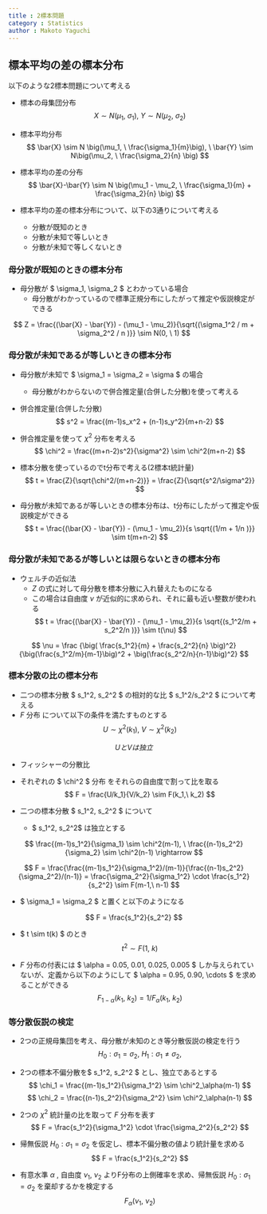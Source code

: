 ```yaml
---
title : 2標本問題
category : Statistics
author : Makoto Yaguchi
---
```


## 標本平均の差の標本分布

以下のような2標本問題について考える

- 標本の母集団分布
$$ X \sim N(\mu_1, \ \sigma_1), \ Y \sim N(\mu_2, \ \sigma_2) $$
- 標本平均分布
$$ \bar{X} \sim N \big(\mu_1, \ \frac{\sigma_1}{m}\big), \ \bar{Y} \sim N\big(\mu_2, \ \frac{\sigma_2}{n} \big) $$
- 標本平均の差の分布
$$ \bar{X}-\bar{Y} \sim N \big(\mu_1 - \mu_2, \ \frac{\sigma_1}{m} + \frac{\sigma_2}{n} \big)   $$

- 標本平均の差の標本分布について、以下の3通りについて考える
  - 分散が既知のとき
  - 分散が未知で等しいとき
  - 分散が未知で等しくないとき

### 母分散が既知のときの標本分布

- 母分散が $ \sigma_1, \sigma_2 $ とわかっている場合
  - 母分散がわかっているので標準正規分布にしたがって推定や仮説検定ができる

$$ Z = \frac{(\bar{X} - \bar{Y}) - (\mu_1 - \mu_2)}{\sqrt{(\sigma_1^2 / m + \sigma_2^2 / n )}} \sim N(0, \ 1) $$

### 母分散が未知であるが等しいときの標本分布

- 母分散が未知で $ \sigma_1 = \sigma_2 = \sigma $ の場合
  - 母分散がわからないので併合推定量(合併した分散)を使って考える

- 併合推定量(合併した分散)
$$ s^2 = \frac{(m-1)s_x^2 + (n-1)s_y^2}{m+n-2}  $$
- 併合推定量を使って $\chi^2$ 分布を考える
$$ \chi^2 = \frac{(m+n-2)s^2}{\sigma^2} \sim \chi^2(m+n-2) $$

- 標本分散を使っているのでt分布で考える(2標本t統計量)
$$ t = \frac{Z}{\sqrt{\chi^2/(m+n-2)}} = \frac{Z}{\sqrt{s^2/\sigma^2}}  $$

- 母分散が未知であるが等しいときの標本分布は、t分布にしたがって推定や仮説検定ができる
$$ t = \frac{(\bar{X} - \bar{Y}) - (\mu_1 - \mu_2)}{s \sqrt{(1/m + 1/n )}}  \sim t(m+n-2) $$

### 母分散が未知であるが等しいとは限らないときの標本分布

- ウェルチの近似法
  - $Z$ の式に対して母分散を標本分散に入れ替えたものになる
  - この場合は自由度 $\nu$ が近似的に求められ、それに最も近い整数が使われる
$$ t = \frac{(\bar{X} - \bar{Y}) - (\mu_1 - \mu_2)}{s \sqrt{(s_1^2/m + s_2^2/n )}}  \sim t(\nu) $$

$$  \nu = \frac {\big( \frac{s_1^2}{m} + \frac{s_2^2}{n} \big)^2} {\big(\frac{s_1^2/m}{m-1}\big)^2 + \big(\frac{s_2^2/n}{n-1}\big)^2} $$

### 標本分散の比の標本分布

- 二つの標本分散 $ s_1^2, s_2^2 $ の相対的な比 $ s_1^2/s_2^2  $ について考える
- $F$ 分布 について以下の条件を満たすものとする
$$ U \sim \chi^2(k_1), \ V \sim \chi^2(k_2) $$

$$ U と V は独立 $$

- フィッシャーの分散比
- それぞれの $ \chi^2 $ 分布 をそれらの自由度で割って比を取る
$$ F = \frac{U/k_1}{V/k_2} \sim F(k_1,\ k_2) $$

- 二つの標本分散 $ s_1^2, s_2^2 $ について
  - $ s_1^2, s_2^2$ は独立とする

$$ \frac{(m-1)s_1^2}{\sigma_1} \sim \chi^2(m-1), \ \frac{(n-1)s_2^2}{\sigma_2} \sim \chi^2(n-1) \rightarrow $$

$$ F = \frac{\frac{(m-1)s_1^2}{\sigma_1^2}/(m-1)}{\frac{(n-1)s_2^2}{\sigma_2^2}/(n-1)} = \frac{\sigma_2^2}{\sigma_1^2} \cdot \frac{s_1^2}{s_2^2} \sim F(m-1,\ n-1) $$

- $ \sigma_1 = \sigma_2 $ と置くと以下のようになる

$$ F = \frac{s_1^2}{s_2^2} $$

- $ t \sim t(k) $ のとき
$$ t^2 \sim F(1,\ k) $$

- $F$ 分布の付表には $ \alpha = 0.05, 0.01, 0.025, 0.005 $ しか与えられていないが、定義から以下のようにして  $ \alpha = 0.95, 0.90, \cdots $ を求めることができる
$$ F_{1-\alpha} (k_1,\ k_2) = 1 / F_{\alpha} (k_1,\ k_2) $$

### 等分散仮説の検定

- 2つの正規母集団を考え、母分散が未知のとき等分散仮説の検定を行う
$$ H_0 : \sigma_1 = \sigma_2, \ H_1 : \sigma_1 \neq \sigma_2, $$

- 2つの標本不偏分散を$ s_1^2, s_2^2 $ とし、独立であるとする
$$ \chi_1 = \frac{(m-1)s_1^2}{\sigma_1^2} \sim \chi^2_\alpha(m-1) $$
$$ \chi_2 = \frac{(n-1)s_2^2}{\sigma_2^2} \sim \chi^2_\alpha(n-1) $$

- 2つの $\chi^2$ 統計量の比を取って $F$ 分布を表す
$$ F = \frac{s_1^2}{\sigma_1^2} \cdot \frac{\sigma_2^2}{s_2^2} $$

- 帰無仮説 $H_0 : \sigma_1 = \sigma_2$ を仮定し、標本不偏分散の値より統計量を求める
$$ F = \frac{s_1^2}{s_2^2} $$

- 有意水準 $\alpha$ , 自由度 $\nu_1, \ \nu_2$ よりF分布の上側確率を求め、帰無仮説 $H_0 : \sigma_1 = \sigma_2$ を棄却するかを検定する
$$ F_\alpha(\nu_1, \ \nu_2)  $$
